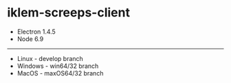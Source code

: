 # iklem-screeps-client

* Electron 1.4.5
* Node 6.9

---
* Linux - develop branch
* Windows - win64/32 branch
* MacOS - maxOS64/32 branch
